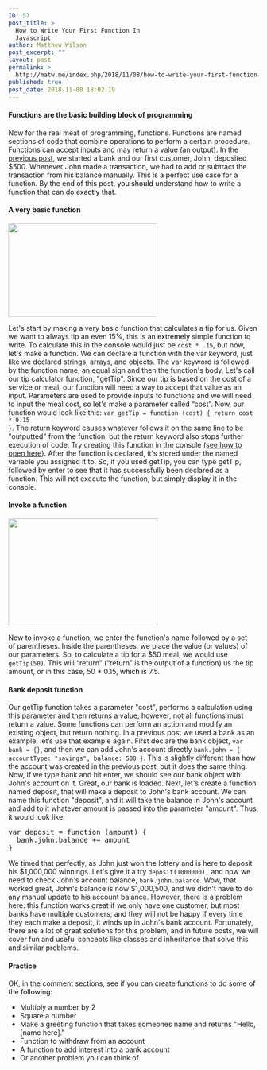 ```yaml
---
ID: 57
post_title: >
  How to Write Your First Function In
  Javascript
author: Matthew Wilson
post_excerpt: ""
layout: post
permalink: >
  http://matw.me/index.php/2018/11/08/how-to-write-your-first-function-in-javascript/
published: true
post_date: 2018-11-08 18:02:19
---
```

<h4>Functions are the basic building block of programming</h4>
Now for the real meat of programming, functions. Functions are named sections of code that combine operations to perform a certain procedure. Functions can accept inputs and may return a value (an output). In the <span style="color: #000080;"><u><a href="http://matw.me/index.php/2018/11/03/a-load-of-objectionable-content/">previous post</a></u></span>, we started a bank and our first customer, John, deposited $500. Whenever John made a transaction, we had to add or subtract the transaction from his balance manually. This is a perfect use case for a function. By the end of this post, <span style="color: #000000;">you should </span>understand how to write a function that can do <span style="color: #000000;">exactly </span>that.
<h4>A very basic function</h4>
<img class="size-medium wp-image-93 alignleft" src="http://matw.me/wp-content/uploads/2018/11/anatomy_of_a_function2-300x188.png" alt="" width="300" height="188" />

Let's start by making a very basic function that calculates a tip for us. Given we want to always tip an even 15%, this is an <span style="color: #000000;">extremely </span>simple function to write. To calculate this in the console would just be <code class="western">cost * .15</code>, but now, let's make a function. We can declare a function with the var keyword, just like we declared strings, arrays, and objects. The var keyword is followed by the function name, an equal sign and then the function's body. Let's call our tip calculator function, "getTip". Since our tip is based on the cost of a service or meal, our function will need a way to accept that value as an input. Parameters are used to provide inputs to functions and we will need to input the meal cost, so let's make a parameter called “cost”. Now, our function would look like this: <code class="western">var getTip = function (cost) { return cost * 0.15 }</code>. The return keyword causes whatever follows it on the same line to be "outputted" from the function, but the return keyword also stops further execution of code. Try creating this function in the console (<span style="color: #000080;"><u><a href="http://matw.me/index.php/2018/10/25/the-beginning/">see how to open here</a></u></span>). After the function is declared, it's stored under the named variable you assigned it to. So, if you used getTip, you can type getTip, followed by enter to see <span style="color: #000000;">that </span>it has successfully been declared as a function. This will not execute the function, but simply display it in the console.
<h4>Invoke a function</h4>
<img class="size-medium wp-image-96 alignright" src="http://matw.me/wp-content/uploads/2018/11/tip-calc-func-300x217.png" alt="" width="300" height="217" />

<span style="font-family: inherit, serif;">Now to invoke a function, we enter the function's name followed by a set of parentheses. Inside the parentheses, we place the value (or values) of our parameters. So, to calculate a tip for a $50 meal, we would use </span><code class="western">getTip(50)</code><span style="font-family: inherit, serif;">. This will “return” </span><span style="font-family: inherit, serif;">(“return” is the output of a function)</span><span style="font-family: inherit, serif;"> us the tip amount, or in this case, 50 * 0.15, </span><span style="color: #000000;"><span style="font-family: inherit, serif;">which is </span></span><span style="font-family: inherit, serif;">7.5.</span>
<h4>Bank deposit function</h4>
Our getTip function takes a parameter "cost", performs a calculation using this parameter and then returns a value; however, not all functions must return a value. Some functions can perform an action and modify an existing object, but return nothing. In a previous post we used a bank as an example, let’s use that example again. First declare the bank object, <code class="western">var bank = {}</code>, and then we can add John's account directly <code class="western">bank.john = { accountType: "savings", balance: 500 }</code>. This is slightly different than how the account was created in the previous post, but it does the same thing. Now, if we type bank and hit enter, we should see our bank object with John's account on it. Great, our bank is loaded. Next, let's create a function named deposit, that will make a deposit to John's bank account. We can name this function "deposit", and it will take the balance in John's account and add to it whatever amount is passed into the parameter "amount". Thus, it would look like:
<pre class="western">var deposit = function (amount) {
  bank.john.balance += amount
}</pre>
We timed that perfectly, as John just won the lottery and is here to deposit his $1,000,000 winnings. Let's give it a try <code class="western">deposit(1000000),</code> and now we need to check John's account balance, <code class="western">bank.john.balance</code>. Wow, that worked great, John's balance is now $1,000,500, and we didn't have to do any manual update to his account balance. However, there is a problem here: this function works great if we only have one customer, but most banks have multiple customers, and they will not be happy if every time they each make a deposit, it winds up in John's bank account. Fortunately, there are a lot of great solutions for this problem, and in future posts, we will cover fun and useful concepts like classes and inheritance that solve this and similar problems.
<h4>Practice</h4>
OK, in the comment sections, see if you can create functions to do some <span style="color: #000000;">of the following</span>:
<ul>
 	<li>Multiply a number by 2</li>
 	<li>Square a number</li>
 	<li>Make a greeting function that takes someones name and returns "Hello, [name here]."</li>
 	<li>Function to withdraw from an account</li>
 	<li>A function to add interest into a bank account</li>
 	<li>Or another problem you can think of</li>
</ul>